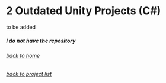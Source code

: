 <!-- layout: page
title: "animelist"
permalink: /animelist/ -->

# 2 Outdated Unity Projects (C#)

to be added

##### I do not have the repository
###### [back to home](jmorrison11.github.io)
###### [back to project list](https://jmorrison11.github.io/projects)
